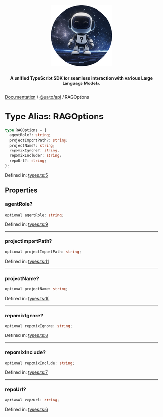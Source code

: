 <div style="display:flex; flex-direction:column; align-items:center;">
<p align="center">
  <img src="../UAITO.png" alt="UAITO Logo" width="200"/>
</p>

<p align="center">
  <strong>A unified TypeScript SDK for seamless interaction with various Large Language Models.</strong>
</p>
</div>

[Documentation](README.md) / [@uaito/api](@uaito.api.md) / RAGOptions

# Type Alias: RAGOptions

```ts
type RAGOptions = {
  agentRole?: string;
  projectImportPath?: string;
  projectName?: string;
  repomixIgnore?: string;
  repomixInclude?: string;
  repoUrl?: string;
};
```

Defined in: [types.ts:5](https://github.com/elribonazo/uaito/blob/21a549544853753e42a17dde391efee677cbe2b5/packages/api/src/types.ts#L5)

## Properties

### agentRole?

```ts
optional agentRole: string;
```

Defined in: [types.ts:9](https://github.com/elribonazo/uaito/blob/21a549544853753e42a17dde391efee677cbe2b5/packages/api/src/types.ts#L9)

***

### projectImportPath?

```ts
optional projectImportPath: string;
```

Defined in: [types.ts:11](https://github.com/elribonazo/uaito/blob/21a549544853753e42a17dde391efee677cbe2b5/packages/api/src/types.ts#L11)

***

### projectName?

```ts
optional projectName: string;
```

Defined in: [types.ts:10](https://github.com/elribonazo/uaito/blob/21a549544853753e42a17dde391efee677cbe2b5/packages/api/src/types.ts#L10)

***

### repomixIgnore?

```ts
optional repomixIgnore: string;
```

Defined in: [types.ts:8](https://github.com/elribonazo/uaito/blob/21a549544853753e42a17dde391efee677cbe2b5/packages/api/src/types.ts#L8)

***

### repomixInclude?

```ts
optional repomixInclude: string;
```

Defined in: [types.ts:7](https://github.com/elribonazo/uaito/blob/21a549544853753e42a17dde391efee677cbe2b5/packages/api/src/types.ts#L7)

***

### repoUrl?

```ts
optional repoUrl: string;
```

Defined in: [types.ts:6](https://github.com/elribonazo/uaito/blob/21a549544853753e42a17dde391efee677cbe2b5/packages/api/src/types.ts#L6)
